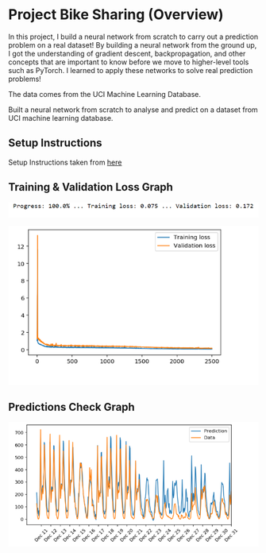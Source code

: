 [image1]: ./predictions/tandvloss.PNG "TrainingOutputNumbers"
[image2]: ./predictions/validationing.png "TrainingValidationLoss"
[image3]: ./predictions/predict.PNG "PredictionsCheck" 


# Project Bike Sharing (Overview)

In this project, I build a neural network from scratch to carry out a prediction problem on a real dataset! By building a neural network
 from the ground up, I got the understanding of gradient descent, backpropagation, and other concepts that are important to know before 
we move to higher-level tools such as PyTorch. I learned to apply these networks to solve real prediction problems!

The data comes from the UCI Machine Learning Database.

Built a neural network from scratch to analyse and predict on a dataset from UCI machine learning database.


## Setup Instructions
Setup Instructions taken from [here](https://classroom.udacity.com/nanodegrees/nd101/parts/94643112-2cab-46f8-a5be-1b6e4fa7a211/modules/07d52f20-312f-448d-9980-71d162caa76e/lessons/2ced92c6-f377-4d29-b5aa-8e887f1e4a6f/project)

## Training & Validation Loss Graph

![alt text][image1]

![alt text][image2]

## Predictions Check Graph

![alt text][image3]


